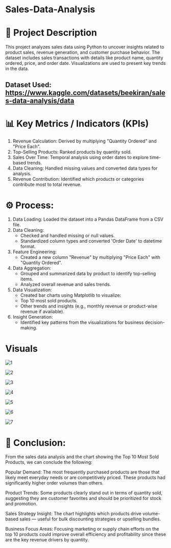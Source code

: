 # Sales-Data-Analysis

# 📌  Project Description

This project analyzes sales data using Python to uncover insights related to product sales, revenue generation, and customer purchase behavior. 
The dataset includes sales transactions with details like product name, quantity ordered, price, and order date. Visualizations are used to present key trends in the data.


## Dataset Used: https://www.kaggle.com/datasets/beekiran/sales-data-analysis/data


# 📊 Key Metrics / Indicators (KPIs)

1. Revenue Calculation: Derived by multiplying "Quantity Ordered" and "Price Each".
2. Top-Selling Products: Ranked products by quantity sold.
3. Sales Over Time: Temporal analysis using order dates to explore time-based trends.
4. Data Cleaning: Handled missing values and converted data types for analysis.
5. Revenue Contribution: Identified which products or categories contribute most to total revenue.


# ⚙️ Process:

1. Data Loading: Loaded the dataset into a Pandas DataFrame from a CSV file.
2. Data Cleaning:
   - Checked and handled missing or null values.
   - Standardized column types and converted 'Order Date' to datetime format.
3. Feature Engineering:
   - Created a new column "Revenue" by multiplying "Price Each" with "Quantity Ordered".
4. Data Aggregation:
   - Grouped and summarized data by product to identify top-selling items.
   - Analyzed overall revenue and sales trends.
5. Data Visualization:
   - Created bar charts using Matplotlib to visualize:
   - Top 10 most sold products.
   - Other trends and insights (e.g., monthly revenue or product-wise revenue if available).
6. Insight Generation:
   - Identified key patterns from the visualizations for business decision-making.
     
# Visuals

![1](https://github.com/user-attachments/assets/07bab319-6aa0-43b5-84b2-d396e1bf16ac)


![2](https://github.com/user-attachments/assets/4f570979-f893-439c-8e3a-175993330230)


![3](https://github.com/user-attachments/assets/1878d77b-8abf-482c-8efd-9750c38b7fa1)


![4](https://github.com/user-attachments/assets/3dbbbbe1-31b1-4433-82d0-c7de6a5245f7)


![5](https://github.com/user-attachments/assets/27921646-88aa-4629-bf8d-ba82438f695b)


![6](https://github.com/user-attachments/assets/1ce96760-6156-4309-9089-23b5107dbd7b)


![7](https://github.com/user-attachments/assets/aa52c3df-75eb-430a-a727-22d74d95e52b)


# 🧠 Conclusion:

From the sales data analysis and the chart showing the Top 10 Most Sold Products, we can conclude the following:

Popular Demand: The most frequently purchased products are those that likely meet everyday needs or are competitively priced. These products had significantly higher order volumes than others.

Product Trends: Some products clearly stand out in terms of quantity sold, suggesting they are customer favorites and should be prioritized for stock and promotion.

Sales Strategy Insight: The chart highlights which products drive volume-based sales — useful for bulk discounting strategies or upselling bundles.

Business Focus Areas: Focusing marketing or supply chain efforts on the top 10 products could improve overall efficiency and profitability since these are the key revenue drivers by quantity.

